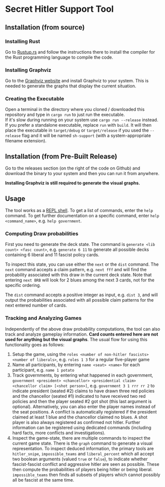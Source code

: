 # Secret Hitler Support Tool

## Installation (from source)

### Installing Rust

Go to [Rustup.rs](https://rustup.rs/) and follow the instructions there to install the compiler for the Rust programming language to compile the code.

### Installing Graphviz

Go to the [Graphviz website](https://graphviz.org/download/) and install Graphviz to your system. This is needed to generate the graphs that display the current situation.

### Creating the Executable

Open a terminal in the directory where you cloned / downloaded this repository and type in `cargo run` to just run the executable.   
If it's slow during running on your system use `cargo run --release` instead.   
If you prefer a standalone executable, replace `run` with `build`. It will then place the executable in `target/debug` or `target/release` if you used the `--release` flag and it will be named `sh-support` (with a system-appropriate filename extension).

## Installation (from Pre-Built Release)

Go to the releases section (on the right of the code on Github) and download the binary to your system and then you can run it from anywhere. 

**Installing Graphviz is still required to generate the visual graphs.**

## Usage

The tool works as a [REPL shell](https://en.wikipedia.org/wiki/Read%E2%80%93eval%E2%80%93print_loop). To get a list of commands, enter the `help` command. To get further documentation on a specific command, enter `help <command_name>`, e.g. `help government`.

### Computing Draw probabilities

First you need to generate the deck state. The command is `generate <lib count> <fasc count>`, e.g. `generate 6 11` to generate all possible decks containing 6 liberal and 11 fascist policy cards.

To inspect this state, you can use either the `next` or the `dist` command. The `next` command accepts a claim pattern, e.g. `next fff` and will find the probability associated with this draw in the current deck state. Note that entering `next BRB` will look for 2 blues among the next 3 cards, not for the specific ordering.

The `dist` command accepts a positive integer as input, e.g. `dist 3`, and will output the probabilities associated with all possible claim patterns for the next entered number of cards.

### Tracking and Analyzing Games

Independently of the above draw probability computations, the tool can also track and analyze gameplay information. **Card counts entered here are not used for anything but the visual graphs**. The usual flow for using this functionality goes as follows:

1. Setup the game, using the `roles <number of non-hitler fascists> <number of liberals>`, e.g. `roles 1 3` for a regular five-player game
2. Name all participants, by entering `name <seat> <name>` for each participant, e.g. `name 1 potato`
3. Track governments, by entering what happened in each government, `government <president> <chancellor> <presidential claim> <chancellor claim> [<shot person>]`, e.g. `government 3 1 rrr rr 2` to indicate president (seated #2) claims to have drawn three red policies and the chancellor (seated #1) indicated to have received two red policies and then the player seated #2 got shot (this last argument is optional). Alternatively, you can also enter the player names instead of the seat positions. A conflict is automatically registered if the president claimed at least 1 blue and the chancellor claimed no blues. A shot player is also always registered as confirmed not hitler. Further information can be registered using dedicated commands (including hard facts, more conflicts and investigations).
4. Inspect the game-state, there are multiple commands to inspect the current game state. There is the `graph` command to generate a visual representation. To inspect deduced information, the primary tools are `hitler_snipe`, `impossible_teams` and `liberal_percent` which all accept two boolean arguments (valued `true` or `false`), to indicate whether fascist-fascist conflict and aggressive hitler are seen as possible. These then compute the probabilities of players being hitler or being liberal. `impossible_teams` then finds all subsets of players which cannot possibly all be fascist at the same time.